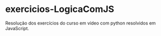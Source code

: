 # exercicios-LogicaComJS
Resolução dos exercícios do curso em vídeo com python resolvidos em JavaScript.
